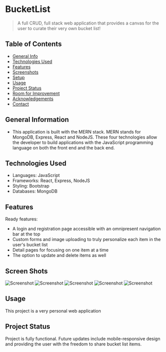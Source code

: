 # BucketList
> A full CRUD, full stack web application that provides a canvas for the user to curate their very own bucket list!

## Table of Contents
* [General Info](#general-information)
* [Technologies Used](#technologies-used)
* [Features](#features)
* [Screenshots](#screenshots)
* [Setup](#setup)
* [Usage](#usage)
* [Project Status](#project-status)
* [Room for Improvement](#room-for-improvement)
* [Acknowledgements](#acknowledgements)
* [Contact](#contact)
<!-- * [License](#license) -->


## General Information
- This application is built with the MERN stack. MERN stands for MongoDB, Express, React and NodeJS. These four technologies allow the developer to build applications with the JavaScript programming language on both the front end and the back end. 

## Technologies Used
- Languages: JavaScript
- Frameworks: React, Express, NodeJS
- Styling: Bootstrap
- Databases: MongoDB


## Features
Ready features:
- A login and registration page accessible with an omnipresent navigation bar at the top
- Custom forms and image uploading to truly personalize each item in the user's bucket list
- Detail pages for focusing on one item at a time
- The option to update and delete items as well


## Screen Shots
![Screenshot](Homepage.png)
![Screenshot](Login_Registration.png)
![Screenshot](Store.png)
![Screenshot](Cart.png)
![Screenshot](Checkout.png)


## Usage
This project is a very personal web application 


## Project Status
Project is fully functional. Future updates include mobile-responsive design and providing the user with the freedom to share bucket list items. 
